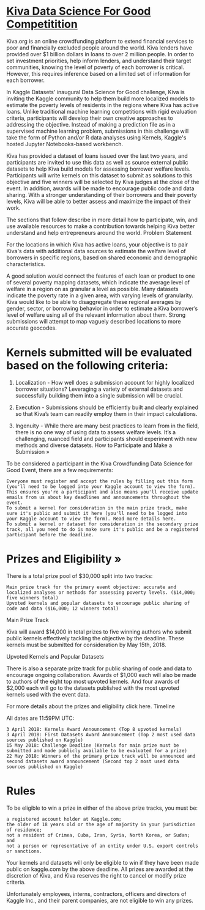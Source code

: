 # [Kiva Data Science For Good Competitition](https://www.kaggle.com/kiva/data-science-for-good-kiva-crowdfunding)

Kiva.org is an online crowdfunding platform to extend financial services to poor and financially excluded people around the world. Kiva lenders have provided over $1 billion dollars in loans to over 2 million people. In order to set investment priorities, help inform lenders, and understand their target communities, knowing the level of poverty of each borrower is critical. However, this requires inference based on a limited set of information for each borrower.

In Kaggle Datasets' inaugural Data Science for Good challenge, Kiva is inviting the Kaggle community to help them build more localized models to estimate the poverty levels of residents in the regions where Kiva has active loans. Unlike traditional machine learning competitions with rigid evaluation criteria, participants will develop their own creative approaches to addressing the objective. Instead of making a prediction file as in a supervised machine learning problem, submissions in this challenge will take the form of Python and/or R data analyses using Kernels, Kaggle's hosted Jupyter Notebooks-based workbench.

Kiva has provided a dataset of loans issued over the last two years, and participants are invited to use this data as well as source external public datasets to help Kiva build models for assessing borrower welfare levels. Participants will write kernels on this dataset to submit as solutions to this objective and five winners will be selected by Kiva judges at the close of the event. In addition, awards will be made to encourage public code and data sharing. With a stronger understanding of their borrowers and their poverty levels, Kiva will be able to better assess and maximize the impact of their work.

The sections that follow describe in more detail how to participate, win, and use available resources to make a contribution towards helping Kiva better understand and help entrepreneurs around the world.
Problem Statement

For the locations in which Kiva has active loans, your objective is to pair Kiva's data with additional data sources to estimate the welfare level of borrowers in specific regions, based on shared economic and demographic characteristics.

A good solution would connect the features of each loan or product to one of several poverty mapping datasets, which indicate the average level of welfare in a region on as granular a level as possible. Many datasets indicate the poverty rate in a given area, with varying levels of granularity. Kiva would like to be able to disaggregate these regional averages by gender, sector, or borrowing behavior in order to estimate a Kiva borrower’s level of welfare using all of the relevant information about them. Strong submissions will attempt to map vaguely described locations to more accurate geocodes.

# Kernels submitted will be evaluated based on the following criteria:

1. Localization - How well does a submission account for highly localized borrower situations? Leveraging a variety of external datasets and successfully building them into a single submission will be crucial.

2. Execution - Submissions should be efficiently built and clearly explained so that Kiva’s team can readily employ them in their impact calculations.

3. Ingenuity - While there are many best practices to learn from in the field, there is no one way of using data to assess welfare levels. It’s a challenging, nuanced field and participants should experiment with new methods and diverse datasets.
How to Participate and Make a Submission »

To be considered a participant in the Kiva Crowdfunding Data Science for Good Event, there are a few requirements:

    Everyone must register and accept the rules by filling out this form (you'll need to be logged into your Kaggle account to view the form). This ensures you're a participant and also means you'll receive update emails from us about key deadlines and announcements throughout the event.
    To submit a kernel for consideration in the main prize track, make sure it's public and submit it here (you'll need to be logged into your Kaggle account to view the form). Read more details here.
    To submit a kernel or dataset for consideration in the secondary prize track, all you need to do is make sure it's public and be a registered participant before the deadline.

# Prizes and Eligibility »

There is a total prize pool of $30,000 split into two tracks:

    Main prize track for the primary event objective: accurate and localized analyses or methods for assessing poverty levels. ($14,000; five winners total)
    Upvoted kernels and popular datasets to encourage public sharing of code and data ($16,000; 12 winners total)

Main Prize Track

Kiva will award $14,000 in total prizes to five winning authors who submit public kernels effectively tackling the objective by the deadline. These kernels must be submitted for consideration by May 15th, 2018.

Upvoted Kernels and Popular Datasets

There is also a separate prize track for public sharing of code and data to encourage ongoing collaboration. Awards of $1,000 each will also be made to authors of the eight top most upvoted kernels. And four awards of $2,000 each will go to the datasets published with the most upvoted kernels used with the event data.

For more details about the prizes and eligibility click here.
Timeline

All dates are 11:59PM UTC:

    3 April 2018: Kernels Award Announcement (Top 8 upvoted kernels)
    3 April 2018: First Datasets Award Announcement (Top 2 most used data sources published on Kaggle)
    15 May 2018: Challenge Deadline (Kernels for main prize must be submitted and made publicly available to be evaluated for a prize)
    22 May 2018: Winners of the primary prize track will be announced and second datasets award announcement (Second top 2 most used data sources published on Kaggle)

# Rules

To be eligible to win a prize in either of the above prize tracks, you must be:

    a registered account holder at Kaggle.com;
    the older of 18 years old or the age of majority in your jurisdiction of residence;
    not a resident of Crimea, Cuba, Iran, Syria, North Korea, or Sudan; and
    not a person or representative of an entity under U.S. export controls or sanctions.

Your kernels and datasets will only be eligible to win if they have been made public on kaggle.com by the above deadline. All prizes are awarded at the discretion of Kiva, and Kiva reserves the right to cancel or modify prize criteria.

Unfortunately employees, interns, contractors, officers and directors of Kaggle Inc., and their parent companies, are not eligible to win any prizes.
